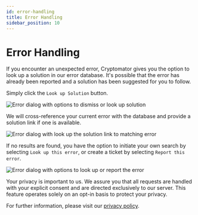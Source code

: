 ```yaml
---
id: error-handling
title: Error Handling
sidebar_position: 10
---
```


# Error Handling

If you encounter an unexpected error, Cryptomator gives you the option to look up a solution in our error database. It's possible that the error has already been reported and a solution has been suggested for you to follow.

Simply click the `Look up Solution` button.

![Error dialog with options to dismiss or look up solution](/img/desktop/error-dialog-1.png)

We will cross-reference your current error with the database and provide a solution link if one is available.

![Error dialog with look up the solution link to matching error](/img/desktop/error-dialog-2.png)

If no results are found, you have the option to initiate your own search by selecting `Look up this error`, or create a ticket by selecting `Report this error`.

![Error dialog with options to look up or report the error](/img/desktop/error-dialog-3.png)

Your privacy is important to us. We assure you that all requests are handled with your explicit consent and are directed exclusively to our server. This feature operates solely on an opt-in basis to protect your privacy.

For further information, please visit our [privacy policy](https://cryptomator.org/privacy/#812-cross-reference-with-error-database).
